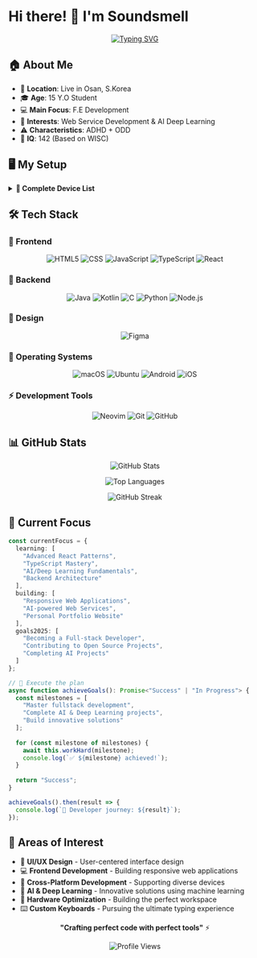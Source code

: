 # Hi there! 👋 I'm Soundsmell

<div align="center">
  
  [![Typing SVG](https://readme-typing-svg.herokuapp.com?font=Fira+Code&pause=1000&color=36BCF7&center=true&vCenter=true&width=435&lines=15+Y.O+Frontend+Developer;Web+Service+Developer;AI+Deep+Learning+Enthusiast)](https://git.io/typing-svg)
  
</div>

## 🏠 About Me
- 📍 **Location**: Live in Osan, S.Korea
- 🎓 **Age**: 15 Y.O Student
- 💻 **Main Focus**: F.E Development
- 🌱 **Interests**: Web Service Development & AI Deep Learning
- ⚠️ **Characteristics**: ADHD + ODD
- 🧠 **IQ**: 142 (Based on WISC)

## 🖥️ My Setup

<details>
<summary><strong>📱 Complete Device List</strong></summary>

**💻 Monitors**
- LG ULTRAGEAR 27GX790A × 2
- LG ULTRAGEAR 27GP850

**⌨️ Keyboards**
- NEO 70 + HMX Hyacinth (v2U) + GMK Arctic
- QK65v2 + TTC HolyPanda + GMK M.D.L

**🖱️ Mice**
- VXE Mad R Major (White)
- Razer Viper V3 Pro (Black)
- Razer Viper V2 Pro (White)

**🖱️ Mouse Pads**
- WL Mouse Cat Snake (Control)
- Pulsar Para Control (Red)
- Zowie G-SR II
- Gaming GB5050 V2 (Orange)

**💻 Laptops**
- MacBook Air 15 (M2) - macOS
- Galaxy Book 2 Pro - Ubuntu 24.04 LTS

**📱 Smartphones**
- Nothing Phone (3a) 128GB
- iPhone 15 Pro 128GB
- Galaxy S23+ 256GB
- Galaxy Note 9 + N.R 4.1 512GB
- Galaxy S20 128GB
- POCO X6 Pro 256GB

**📱 Tablets**
- iPad mini (6th) 256GB
- Galaxy Tab S6 Lite (2020) 64GB × 2
- Lenovo Y700 (3rd) 256GB
- Lenovo XiaoxinPad Pro 12.7 (SD 870) 256GB

**🎧 Audio**
- CMF Buds Pro 2
- Galaxy Buds 3
- Galaxy Buds 2 Pro
- Moondrop Kato

</details>

## 🛠️ Tech Stack

### 🎨 Frontend
<div align="center">
  
  ![HTML5](https://img.shields.io/badge/html5-%23E34F26.svg?style=for-the-badge&logo=html5&logoColor=white)
  ![CSS](https://img.shields.io/badge/css-%23663399?style=for-the-badge&logo=css&logoColor=white)
  ![JavaScript](https://img.shields.io/badge/javascript-%23323330.svg?style=for-the-badge&logo=javascript&logoColor=%23F7DF1E)
  ![TypeScript](https://img.shields.io/badge/typescript-%23007ACC.svg?style=for-the-badge&logo=typescript&logoColor=white)
  ![React](https://img.shields.io/badge/react-%2320232a.svg?style=for-the-badge&logo=react&logoColor=%2361DAFB)
  
</div>

### 🔧 Backend
<div align="center">
  
  ![Java](https://img.shields.io/badge/java-%23ED8B00.svg?style=for-the-badge&logo=openjdk&logoColor=white)
  ![Kotlin](https://img.shields.io/badge/kotlin-%237F52FF.svg?style=for-the-badge&logo=kotlin&logoColor=white)
  ![C](https://img.shields.io/badge/c-%2300599C.svg?style=for-the-badge&logo=c&logoColor=white)
  ![Python](https://img.shields.io/badge/python-3670A0?style=for-the-badge&logo=python&logoColor=ffdd54)
  ![Node.js](https://img.shields.io/badge/node.js-6DA55F?style=for-the-badge&logo=node.js&logoColor=white)
  
</div>

### 🎨 Design
<div align="center">
  
  ![Figma](https://img.shields.io/badge/figma-%23F24E1E.svg?style=for-the-badge&logo=figma&logoColor=white)
  
</div>

### 💾 Operating Systems
<div align="center">
  
  ![macOS](https://img.shields.io/badge/mac%20os-000000?style=for-the-badge&logo=macos&logoColor=F0F0F0)
  ![Ubuntu](https://img.shields.io/badge/Ubuntu-E95420?style=for-the-badge&logo=ubuntu&logoColor=white)
  ![Android](https://img.shields.io/badge/Android-3DDC84?style=for-the-badge&logo=android&logoColor=white)
  ![iOS](https://img.shields.io/badge/iOS-000000?style=for-the-badge&logo=ios&logoColor=white)
  
</div>

### ⚡ Development Tools

<div align="center">
  
  ![Neovim](https://img.shields.io/badge/NeoVim-%2357A143.svg?&style=for-the-badge&logo=neovim&logoColor=white)
  ![Git](https://img.shields.io/badge/git-%23F05033.svg?style=for-the-badge&logo=git&logoColor=white)
  ![GitHub](https://img.shields.io/badge/github-%23121011.svg?style=for-the-badge&logo=github&logoColor=white)
  
</div>

## 📊 GitHub Stats

<div align="center">
  
  ![GitHub Stats](https://github-readme-stats.vercel.app/api?username=Soundsmell&show_icons=true&theme=radical&hide_border=true&count_private=true)
  
  ![Top Languages](https://github-readme-stats.vercel.app/api/top-langs/?username=Soundsmell&layout=compact&theme=radical&hide_border=true)
  
  ![GitHub Streak](https://github-readme-streak-stats.herokuapp.com/?user=Soundsmell&theme=radical&hide_border=true)
  
</div>

## 🚀 Current Focus

```typescript
const currentFocus = {
  learning: [
    "Advanced React Patterns",
    "TypeScript Mastery",
    "AI/Deep Learning Fundamentals",
    "Backend Architecture"
  ],
  building: [
    "Responsive Web Applications",
    "AI-powered Web Services",
    "Personal Portfolio Website"
  ],
  goals2025: [
    "Becoming a Full-stack Developer",
    "Contributing to Open Source Projects",
    "Completing AI Projects"
  ]
};

// 🎯 Execute the plan
async function achieveGoals(): Promise<"Success" | "In Progress"> {
  const milestones = [
    "Master fullstack development",
    "Complete AI & Deep Learning projects",
    "Build innovative solutions"
  ];
  
  for (const milestone of milestones) {
    await this.workHard(milestone);
    console.log(`✅ ${milestone} achieved!`);
  }
  
  return "Success";
}

achieveGoals().then(result => {
  console.log(`🚀 Developer journey: ${result}`);
});
```

## 🎯 Areas of Interest
- 🎨 **UI/UX Design** - User-centered interface design
- 💻 **Frontend Development** - Building responsive web applications
- 📱 **Cross-Platform Development** - Supporting diverse devices
- 🤖 **AI & Deep Learning** - Innovative solutions using machine learning
- 🔧 **Hardware Optimization** - Building the perfect workspace
- ⌨️ **Custom Keyboards** - Pursuing the ultimate typing experience

<div align="center">

**"Crafting perfect code with perfect tools"** ⚡

![Profile Views](https://komarev.com/ghpvc/?username=Soundsmell&color=0891b2&style=flat-square&label=Profile+Views)

</div>
